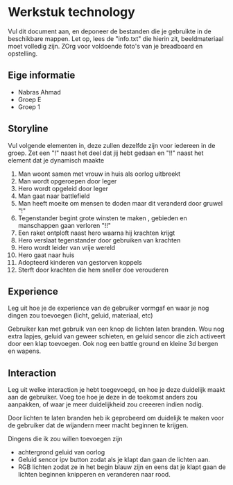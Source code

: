 # Werkstuk technology

Vul dit document aan, en deponeer de bestanden die je gebruikte in de beschikbare mappen. Let op, lees de "info.txt" die hierin zit, beeldmateriaal moet volledig zijn. ZOrg voor voldoende foto's van je breadboard en opstelling.


## Eige informatie

- Nabras Ahmad
- Groep E
- Groep 1


## Storyline 

Vul volgende elementen in, deze zullen dezelfde zijn voor iedereen in de groep. Zet een "!" naast het deel dat jij hebt gedaan en "!!" naast het element dat je dynamisch maakte

1.	Man woont samen met vrouw in huis als oorlog uitbreekt
2.	Man wordt opgeroepen door leger
3.	Hero wordt opgeleid door leger
4.	Man gaat naar battlefield
5.	Man heeft moeite om mensen te doden maar dit veranderd door gruwel "!"
6.	Tegenstander begint grote winsten te maken , gebieden en manschappen gaan verloren "!!"
7.	Een raket ontploft naast hero waarna hij krachten krijgt
8.	Hero verslaat tegenstander door gebruiken van krachten
9.	Hero wordt leider van vrije wereld
10.	Hero gaat naar huis
11.	Adopteerd kinderen van gestorven koppels
12.	Sterft door krachten die hem sneller doe verouderen


## Experience

Leg uit hoe je de experience van de gebruiker vormgaf en waar je nog dingen zou toevoegen (licht, geluid, materiaal, etc)

Gebruiker kan met gebruik van een knop de lichten laten branden. Wou nog extra lapjes, geluid van geweer schieten, en geluid sencor die zich activeert door een klap toevoegen. Ook nog een battle ground en kleine 3d bergen en wapens.  


## Interaction

Leg uit welke interaction je hebt toegevoegd, en hoe je deze duidelijk maakt aan de gebruiker. Voeg toe hoe je deze in de toekomst anders zou aanpakken, of waar je meer duidelijkheid zou creeeren indien nodig.

Door lichten te laten branden heb ik geprobeerd om duidelijk te maken voor de gebruiker dat de wijandern meer macht beginnen te krijgen. 

Dingens die ik zou willen toevoegen zijn 
- achtergrond geluid van oorlog 
- Geluid sencor ipv button zodat als je klapt dan gaan de lichten aan. 
- RGB lichten zodat ze in het begin blauw zijn en eens dat je klapt gaan de lichten beginnen knipperen en veranderen naar rood. 


